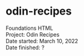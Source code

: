 # odin-recipes
Foundations HTML\
Project: Odin Recipes\
Date started: March 10, 2022\
Date finished: ?